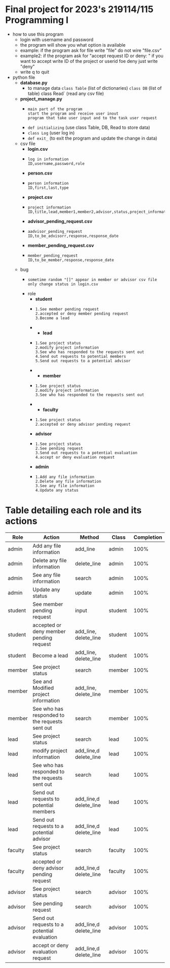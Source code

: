 # Final project for 2023's 219114/115 Programming I
* how to use this program
  - login with username and password
  - the program will show you what option is available
  - example: if the  program ask for file write "file" do not wire "file.csv"
  - example2: if the program ask for "accept request ID or deny: " if you want 
    to accept write ID of the project or userid foe deny just write "deny"
  - write q to quit
* python file 
  - **database.py**
    -    to manage data
          `class Table` (list of dictionaries)
          `class DB` (list of table)
          class Read` (read any csv file)
  - **project_manage.py**
    -     main part of the program
          start the program and receive user inout
          program that take user input and to the task user request
    -    `def initializing` (use class Table, DB, Read to store data)
    -    `class Log` (user log in)
    -    `def exit_` (to exit the program and update the change in data)
  * csv file
    - **login.csv**
    -     log in information
          ID,username,password,role
    - **person.csv**
    -     person information
          ID,first,last,type
    - **project.csv**
    -     project information
          ID,title,lead,member1,member2,advisor,status,project_information
    - **advisor_pending_request.csv**
    -     aadvisor_pending_request
          ID,to_be_advisorr,response,response_date
    - **member_pending_request.csv**
    -     member_pending_request
          ID,to_be_member,response,response_date
  * bug
    -     sometime random "[]" appear in member or advisor csv file
          only change status in login.csv
    * role
      - **student**
      -     1.See member pending request
            2.accepted or deny member pending request
            3.Become a lead
      - - **lead**
      -     1.See project status
            2.modify project information
            3.See who has responded to the requests sent out
            4.Send out requests to potential members
            5.Send out requests to a potential advisor
      - - **member**
      -     1.See project status
            2.modify project information
            3.See who has responded to the requests sent out
      - - **faculty**
      -     1.See project status
            2.accepted or deny advisor pending request
      -  **advisor**
      -     1.See project status
            2.See pending request
            3.Send out requests to a potential evaluation 
            4.accept or deny evaluation request
      - **admin**
      -     1.Add any file information
            2.Delete any file information
            3.See any file information
            4.Update any status

# Table detailing each role and its actions

| Role    | Action                                         | Method                 | Class   | Completion |
|---------|------------------------------------------------|------------------------|---------|------------|
| admin   | Add any file information                       | add_line               | admin   | 100%       |
| admin   | Delete any file information                    | delete_line            | admin   | 100%       |
| admin   | See any file information                       | search                 | admin   | 100%       |
| admin   | Update any status                              | update                 | admin   | 100%       |
| student | See member pending request                     | input                  | student | 100%       |
| student | accepted or deny member pending request        | add_line, delete_line  | student | 100%       |
| student | Become a lead                                  | add_line, delete_line  | student | 100%       |
| member  | See project status                             | search                 | member  | 100%       |
| member  | See and Modified project information           | add_line, delete_line  | member  | 100%       |
| member  | See who has responded to the requests sent out | search                 | member  | 100%       |
| lead    | See project status                             | search                 | lead    | 100%       |
| lead    | modify project information                     | add_line,d delete_line | lead    | 100%       |
| lead    | See who has responded to the requests sent out | search                 | lead    | 100%       |
| lead    | Send out requests to potential members         | add_line,d delete_line | lead    | 100%       |
| lead    | Send out requests to a potential advisor       | add_line,d delete_line | lead    | 100%       |
| faculty | See project status                             | search                 | faculty | 100%       |
| faculty | accepted or deny advisor pending request       | add_line,d delete_line | faculty | 100%       |
| advisor | See project status                             | search                 | advisor | 100%       |
| advisor | See pending request                            | search                 | advisor | 100%       |
| advisor | Send out requests to a potential evaluation    | add_line,d delete_line | advisor | 100%       |
| advisor | accept or deny evaluation request              | add_line,d delete_line | advisor | 100%       |